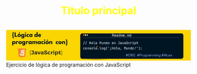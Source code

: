 <div align="center">
  <h1 align="center">
   <h1><span style="color: yellow;">Título principal</span></h1
    Logica de Programacion 
    <br />
    <br />
    <a href="#">
      <img src="Images/Banner JavaScript para Github.png">
    </a>
  </h1>
</div>
Ejercicio de lógica de programación con JavaScript
